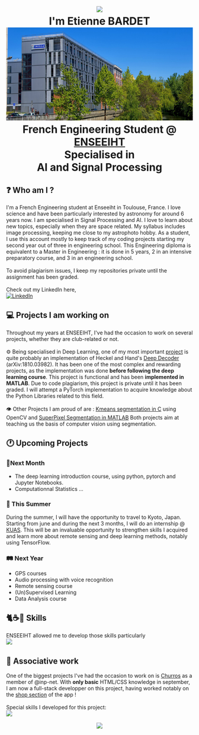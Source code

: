 <h1 align="center">

  <img src="https://capsule-render.vercel.app/api?type=waving&height=300&color=gradient&text=Hey%20There%20!&section=header&textBg=false"/>
  <br>
  I'm Etienne BARDET
  <br>
  <img src="./images/N7.jpg" alt="ENSEEIHT" height="250"/>
  <br>
  French Engineering Student @ <a href="https://www.enseeiht.fr">ENSEEIHT</a>
  <br>Specialised in<br>
  AI and Signal Processing
</h1>

## ❓ Who am I ?

I'm a French Engineering student at Enseeiht in Toulouse, France. I love science and have been particularly interested by astronomy for around 6 years now. I am specialised in Signal Processing and AI. I love to learn about new topics, especially when they are space related. My syllabus includes image processing, keeping me close to my astrophoto hobby. As a student, I use this account mostly to keep track of my coding projects starting my second year out of three in engineering school. This Engineering diploma is equivalent to a Master in Engineering : it is done in 5 years, 2 in an intensive preparatory course, and 3 in an engineering school.
<br><br>
To avoid plagiarism issues, I keep my repositories private until the assignment has been graded. 
<br><br>
Check out my LinkedIn here,
<br>
<a href="https://www.linkedin.com/in/etienne-bardet/" target="_blank" rel="noreferrer">
      <img 
        src="https://cdn-icons-png.flaticon.com/256/174/174857.png" 
        alt="LinkedIn"
        style="width: 4%; padding-right: 1em;" />
</a>
## 💻 Projects I am working on 

Throughout my years at ENSEEIHT, I've had the occasion to work on several projects, whether they are club-related or not.
<br><br>
⚙️ Being specialised in Deep Learning, one of my most important [project](https://github.com/Etienne-bdt/Deep-Decoding) is quite probably an implementation of Heckel and Hand's [Deep Decoder](https://arxiv.org/abs/1810.03982) (arXiv:1810.03982). 
It has been one of the most complex and rewarding projects, as the implementation was done **before following the deep learning course**. This project is functional and has been __implemented in MATLAB__. Due to code plagiarism, this project is private until it has been graded. I will attempt a PyTorch implementation to acquire knowledge about the Python Libraries related to this field.
<br><br>
👁️ Other Projects I am proud of are : [Kmeans segmentation in C](https://github.com/Etienne-bdt/Projet-Image) using OpenCV and [SuperPixel Segmentation in MATLAB](https://github.com/Etienne-bdt/Modelisation)
Both projects aim at teaching us the basis of computer vision using segmentation.

## 🕐 Upcoming Projects

### 🎯Next Month 
  - The deep learning introduction course, using python, pytorch and Jupyter Notebooks.
  - Computationnal Statistics ...

### 🗾 This Summer

During the summer, I will have the opportunity to travel to Kyoto, Japan. Starting from june and during the next 3 months, I will do an internship @ [KUAS](https://www.kuas.ac.jp/en/). This will be an invaluable opportunity to strengthen skills I acquired and learn more about remote sensing and deep learning methods, notably using TensorFlow.

### 🛤️ Next Year
  - GPS courses
  - Audio processing with voice recognition
  - Remote sensing course
  - (Un)Supervised Learning
  - Data Analysis course

## 🐈☕🥐 Skills
ENSEEIHT allowed me to develop those skills particularly
<br>
<img src="https://skillicons.dev/icons?i=matlab,python,tensorflow,git,c,cpp"/>

## 🤝 Associative work 

One of the biggest projects I've had the occasion to work on is [Churros](https://git.inpt.fr/inp-net/churros) as a member of @inp-net.
With **only basic** HTML/CSS knowledge in september, I am now a full-stack developper on this project, having worked notably on the [shop section](https://git.inpt.fr/inp-net/churros/-/merge_requests/127) of the app !
<br><br>
Special skills I developed for this project:
<br>
<img src="https://skillicons.dev/icons?i=ts,svelte,prisma,graphql,gitlab" />


<div align="center">
  <img src="https://capsule-render.vercel.app/api?type=waving&height=300&color=gradient&section=footer&textBg=false">
</div>  
<!--
**Etienne-bdt/Etienne-bdt** is a ✨ _special_ ✨ repository because its `README.md` (this file) appears on your GitHub profile.

Here are some ideas to get you started:

- 🔭 I’m currently working on ...
- 🌱 I’m currently learning ...
- 👯 I’m looking to collaborate on ...
- 🤔 I’m looking for help with ...
- 💬 Ask me about ...
- 📫 How to reach me: ...
- 😄 Pronouns: ...
- ⚡ Fun fact: ...
-->
